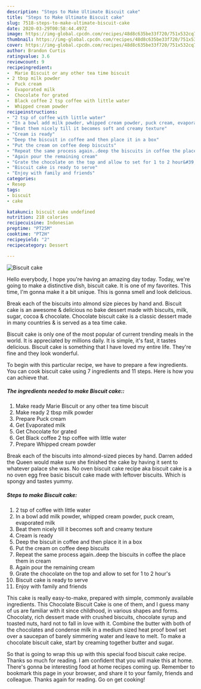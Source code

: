 ```yaml
---
description: "Steps to Make Ultimate Biscuit cake"
title: "Steps to Make Ultimate Biscuit cake"
slug: 7518-steps-to-make-ultimate-biscuit-cake
date: 2020-03-29T00:58:44.497Z
image: https://img-global.cpcdn.com/recipes/48d8c635be33f720/751x532cq70/biscuit-cake-recipe-main-photo.jpg
thumbnail: https://img-global.cpcdn.com/recipes/48d8c635be33f720/751x532cq70/biscuit-cake-recipe-main-photo.jpg
cover: https://img-global.cpcdn.com/recipes/48d8c635be33f720/751x532cq70/biscuit-cake-recipe-main-photo.jpg
author: Brandon Curtis
ratingvalue: 3.6
reviewcount: 9
recipeingredient:
-  Marie Biscuit or any other tea time biscuit
- 2 tbsp milk powder
-  Puck cream
-  Evaporated milk
-  Chocolate for grated
-  Black coffee 2 tsp coffee with little water
-  Whipped cream powder
recipeinstructions:
- "2 tsp of coffee with little water"
- "In a bowl add milk powder, whipped cream powder, puck cream, evaporated milk"
- "Beat them nicely till it becomes soft and creamy texture"
- "Cream is ready"
- "Deep the biscuit in coffee and then place it in a box"
- "Put the cream on coffee deep biscuits"
- "Repeat the same process again..deep the biscuits in coffee the place them in cream"
- "Again pour the remaining cream"
- "Grate the chocolate on the top and allow to set for 1 to 2 hour&#39;s"
- "Biscuit cake is ready to serve"
- "Enjoy with family and friends"
categories:
- Resep
tags:
- biscuit
- cake

katakunci: biscuit cake undefined
nutrition: 218 calories
recipecuisine: Indonesian
preptime: "PT25M"
cooktime: "PT2H"
recipeyield: "2"
recipecategory: Dessert

---
```



![Biscuit cake](https://img-global.cpcdn.com/recipes/48d8c635be33f720/751x532cq70/biscuit-cake-recipe-main-photo.jpg)

Hello everybody, I hope you're having an amazing day today. Today, we're going to make a distinctive dish, biscuit cake. It is one of my favorites. This time, I'm gonna make it a bit unique. This is gonna smell and look delicious.

Break each of the biscuits into almond size pieces by hand and. Biscuit cake is an awesome &amp; delicious no bake dessert made with biscuits, milk, sugar, cocoa &amp; chocolate. Chocolate biscuit cake is a classic dessert made in many countries &amp; is served as a tea time cake.

Biscuit cake is only one of the most popular of current trending meals in the world. It is appreciated by millions daily. It is simple, it's fast, it tastes delicious. Biscuit cake is something that I have loved my entire life. They're fine and they look wonderful.


To begin with this particular recipe, we have to prepare a few ingredients. You can cook biscuit cake using 7 ingredients and 11 steps. Here is how you can achieve that.

##### The ingredients needed to make Biscuit cake::

1. Make ready  Marie Biscuit or any other tea time biscuit
1. Make ready 2 tbsp milk powder
1. Prepare  Puck cream
1. Get  Evaporated milk
1. Get  Chocolate for grated
1. Get  Black coffee 2 tsp coffee with little water
1. Prepare  Whipped cream powder


Break each of the biscuits into almond-sized pieces by hand. Darren added the Queen would make sure she finished the cake by having it sent to whatever palace she was. No oven biscuit cake recipe aka biscuit cake is a no oven egg free basic biscuit cake made with leftover biscuits. Which is spongy and tastes yummy. 

##### Steps to make Biscuit cake:

1. 2 tsp of coffee with little water
1. In a bowl add milk powder, whipped cream powder, puck cream, evaporated milk
1. Beat them nicely till it becomes soft and creamy texture
1. Cream is ready
1. Deep the biscuit in coffee and then place it in a box
1. Put the cream on coffee deep biscuits
1. Repeat the same process again..deep the biscuits in coffee the place them in cream
1. Again pour the remaining cream
1. Grate the chocolate on the top and allow to set for 1 to 2 hour&#39;s
1. Biscuit cake is ready to serve
1. Enjoy with family and friends


This cake is really easy-to-make, prepared with simple, commonly available ingredients. This Chocolate Biscuit Cake is one of them, and I guess many of us are familiar with it since childhood, in various shapes and forms. Chocolaty, rich dessert made with crushed biscuits, chocolate syrup and toasted nuts, hard not to fall in love with it. Combine the butter with both of the chocolates and condense milk in a medium sized heat proof bowl set over a saucepan of barely simmering water and leave to melt. To make a chocolate biscuit cake, start by creaming together butter and sugar. 

So that is going to wrap this up with this special food biscuit cake recipe. Thanks so much for reading. I am confident that you will make this at home. There's gonna be interesting food at home recipes coming up. Remember to bookmark this page in your browser, and share it to your family, friends and colleague. Thanks again for reading. Go on get cooking!
